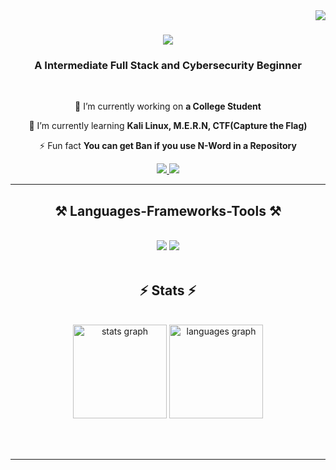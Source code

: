 <img align="right" src="https://visitor-badge.laobi.icu/badge?page_id=SleepingChameleon.SleepingChameleon" />

<h1 align="center">
    <img src="https://readme-typing-svg.herokuapp.com/?font=Righteous&size=35&center=true&vCenter=true&width=500&height=70&duration=4000&lines=Hi+There!+👋;+I'm+Rey+Larombe!;" />
</h1>

<h3 align="center">A Intermediate Full Stack and Cybersecurity Beginner</h3>

<br/>

<div align="center">
 
 🔭 I’m currently working on **a College Student**
 
 🌱 I’m currently learning **Kali Linux, M.E.R.N, CTF(Capture the Flag)**

⚡ Fun fact **You can get Ban if you use N-Word in a Repository**

 </div>
 
<div align="center"> 
  <a href="mailto:rlarombe10@gmail.com">
    <img src="https://img.shields.io/badge/Gmail-333333?style=for-the-badge&logo=gmail&logoColor=red" />
  </a>
  <a href="https://www.linkedin.com/in/rey-larombe-389b09363/?trk=opento_sprofile_details" target="_blank">
    <img src="https://img.shields.io/badge/LinkedIn-0077B5?style=for-the-badge&logo=linkedin&logoColor=white" target="_blank" />
  </a>
</div>

 <hr/>
 
<h2 align="center">⚒️ Languages-Frameworks-Tools ⚒️</h2>
<br/>
<div align="center">
    <img src="https://skillicons.dev/icons?i=react,kali,vscode,github,tailwind,git,r" />
    <img src="https://skillicons.dev/icons?i=nodejs,python,javascript,typescript,express,java,nextjs,mysql," /><br>
</div>

<br/>

<h2 align="center">⚡ Stats ⚡</h2>
<br>
<div align=center>
  <img src="https://github-readme-stats.vercel.app/api?username=SleepingChameleon&hide_title=false&hide_rank=false&show_icons=true&include_all_commits=true&count_private=true&disable_animations=false&theme=dracula&locale=en&hide_border=false" height="150" alt="stats graph"  />
  <img src="https://github-readme-stats.vercel.app/api/top-langs?username=SleepingChameleon&locale=en&hide_title=false&layout=compact&card_width=320&langs_count=5&theme=dracula&hide_border=false" height="150" alt="languages graph"  />
  <br/>
</div>

<br/><br/>

<hr/>

